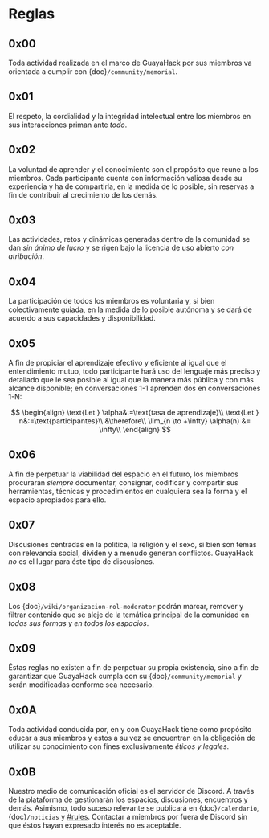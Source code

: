 
# Reglas

## 0x00

Toda actividad realizada en el marco de GuayaHack por sus miembros va orientada a cumplir con {doc}`/community/memorial`.

## 0x01

El respeto, la cordialidad y la integridad intelectual entre los miembros en sus interacciones priman ante _*todo*_.

## 0x02

La voluntad de aprender y el conocimiento son el propósito que reune a los miembros. Cada participante cuenta con información valiosa desde su experiencia y ha de compartirla, en la medida de lo posible, sin reservas a fin de contribuir al crecimiento de los demás.

## 0x03

Las actividades, retos y dinámicas generadas dentro de la comunidad se dan *sin ánimo de lucro* y se rigen bajo la licencia de uso abierto *con atribución*.

## 0x04

La participación de todos los miembros es voluntaria y, si bien colectivamente guiada, en la medida de lo posible autónoma y se dará de acuerdo a sus capacidades y disponibilidad. 

## 0x05

A fin de propiciar el aprendizaje efectivo y eficiente al igual que el entendimiento mutuo, todo participante hará uso del lenguaje más preciso y detallado que le sea posible al igual que la manera más pública y con más alcance disponible; en conversaciones 1-1 aprenden dos en conversaciones 1-N:

$$
\begin{align}
\text{Let }  \alpha&:=\text{tasa de aprendizaje}\\
\text{Let }  n&:=\text{participantes}\\
&\therefore\\
\lim_{n \to +\infty} \alpha(n) &= \infty\\
\end{align}
$$ 

## 0x06

A fin de perpetuar la viabilidad del espacio en el futuro, los miembros procurarán _*siempre*_ documentar, consignar, codificar y compartir sus herramientas, técnicas y procedimientos en cualquiera sea la forma y el espacio apropiados para ello. 

## 0x07

Discusiones centradas en la política, la religión y el sexo, si bien son temas con relevancia social, dividen y a menudo generan conflictos. GuayaHack *no* es el lugar para éste tipo de discusiones.

## 0x08

Los {doc}`/wiki/organizacion-rol-moderator` podrán marcar, remover y filtrar contenido que se aleje de la temática principal de la comunidad en _*todas sus formas y en todos los espacios*_.

## 0x09

Éstas reglas no existen a fin de perpetuar su propia existencia, sino a fin de garantizar que GuayaHack cumpla con su {doc}`/community/memorial` y serán modificadas conforme sea necesario.

## 0x0A

Toda actividad conducida por, en y con GuayaHack tiene como propósito educar a sus miembros y estos a su vez se encuentran en la obligación de utilizar su conocimiento con fines exclusivamente *éticos y legales*.

## 0x0B 

Nuestro medio de comunicación oficial es el servidor de Discord. A través de la plataforma de gestionarán los espacios, discusiones, encuentros y demás. Asimismo, todo suceso relevante se publicará en {doc}`/calendario`, {doc}`/noticias` y [#rules](https://discord.gg/kPUKbKNP). Contactar a miembros por fuera de Discord sin que éstos hayan expresado interés no es aceptable.
